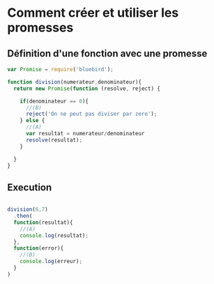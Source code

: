 # Comment créer et utiliser les promesses


## Définition d'une fonction avec une promesse


```js
var Promise = require('bluebird');

function division(numerateur,denominateur){
  return new Promise(function (resolve, reject) {

    if(denominateur == 0){
      //(B)
      reject('On ne peut pas diviser par zero');
    } else {
      //(A)
      var resultat = numerateur/denominateur
      resolve(resultat);
    }

  }
}
```

## Execution


```js

division(6,7)
  .then(
  function(resultat){
    //(A)
    console.log(resultat);
  },
  function(error){
    //(B)
    console.log(erreur);
  }
)

```
